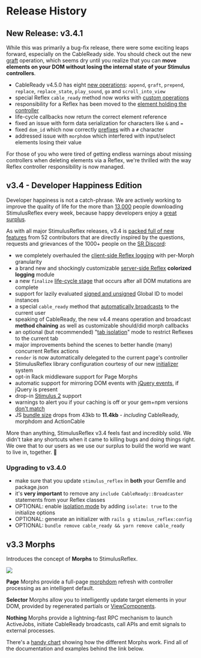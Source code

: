 <script setup>
  import LinkComponent from '../components/LinkComponent.vue'
</script>

# Release History

## New Release: v3.4.1

While this was primarily a bug-fix release, there were some exciting leaps forward, especially on the CableReady side. You should check out the new [graft](https://cableready.stimulusreflex.com/reference/operations/dom-mutations#graft) operation, which seems dry until you realize that you can **move elements on your DOM without losing the internal state of your Stimulus controllers**.

* CableReady v4.5.0 has eight [new operations](https://cableready.stimulusreflex.com/reference/operations): `append`, `graft`, `prepend`, `replace`, `replace_state`, `play_sound`, `go` and `scroll_into_view`
* special Reflex `cable_ready` method now works with [custom operations](https://cableready.stimulusreflex.com/customization#custom-operations)
* responsibility for a Reflex has been moved to the [element holding the controller](../guide/reflexes.md#understanding-stimulusreflex-controllers)
* life-cycle callbacks now return the correct element reference
* fixed an issue with form data serialization for characters like `&` and `=`
* fixed `dom_id` which now correctly [prefixes](../guide/morph-modes.md#dom_id) with a `#` character
* addressed issue with `morphdom` which interfered with input/select elements losing their value

For those of you who were tired of getting endless warnings about missing controllers when deleting elements via a Reflex, we're thrilled with the way Reflex controller responsibility is now managed.

## v3.4 - Developer Happiness Edition

Developer happiness is not a catch-phrase. We are actively working to improve the quality of life for the more than [13,000](https://www.npmjs.com/package/stimulus_reflex) people downloading StimulusReflex every week, because happy developers enjoy a [great surplus](https://www.youtube.com/watch?v=4PVViBjukAE).

As with all major StimulusReflex releases, v3.4 is [packed full of new features](https://github.com/stimulusreflex/stimulus_reflex/blob/master/CHANGELOG.md) from 52 contributors that are directly inspired by the questions, requests and grievances of the 1000+ people on the [SR Discord](https://discord.gg/stimulus-reflex):

* we completely overhauled the [client-side Reflex logging](troubleshooting.md#client-side-logging) with per-Morph granularity
* a brand new and shockingly customizable [server-side Reflex](troubleshooting.md#stimulusreflex-logging) **colorized logging** module
* a new `finalize` [life-cycle stage](../guide/lifecycle.md#client-side-reflex-callbacks) that occurs after all DOM mutations are complete
* support for lazily evaluated [signed and unsigned](../guide/reflexes.md#signed-and-unsigned-global-id-accessors) Global ID to model instances
* a special `cable_ready` method that [automatically broadcasts](../guide/reflexes.md#using-cableready-inside-a-reflex-action) to the current user
* speaking of CableReady, the new v4.4 means operation and broadcast **method chaining** as well as customizable should/did morph callbacks
* an optional \(but recommended\) "[tab isolation](../guide/reflexes.md#tab-isolation)" mode to restrict Reflexes to the current tab
* major improvements behind the scenes to better handle \(many\) concurrent Reflex actions
* `render` is now automatically delegated to the current page's controller
* StimulusReflex library configuration courtesy of our new [initializer](../hello-world/setup.md#upgrading-package-versions-and-sanity) system
* opt-in Rack middleware support for Page Morphs
* automatic support for mirroring DOM events with [jQuery events](../guide/lifecycle.md#jquery-events-1), if jQuery is present
* drop-in [Stimulus 2](https://github.com/stimulusjs/stimulus/releases/tag/v2.0.0) support
* warnings to alert you if your caching is off or your gem+npm versions [don't match](../hello-world/setup.md#upgrading-package-versions-and-sanity)
* JS [bundle size](https://bundlephobia.com/result?p=stimulus_reflex@3.4.0) drops from 43kb to **11.4kb** - _including_ CableReady, morphdom and ActionCable

More than anything, StimulusReflex v3.4 feels fast and incredibly solid. We didn't take any shortcuts when it came to killing bugs and doing things right. We owe that to our users as we use our surplus to build the world we want to live in, together. 🌲

### Upgrading to v3.4.0

* make sure that you update `stimulus_reflex` in **both** your Gemfile and package.json
* it's **very important** to remove any `include CableReady::Broadcaster` statements from your Reflex classes
* OPTIONAL: enable [isolation mode](../guide/reflexes.md#tab-isolation) by adding `isolate: true` to the initialize options
* OPTIONAL: generate an initializer with `rails g stimulus_reflex:config`
* OPTIONAL: `bundle remove cable_ready && yarn remove cable_ready`

## v3.3 Morphs

Introduces the concept of **Morphs** to StimulusReflex.

[![](https://img.youtube.com/vi/utxCm3uLhIE/maxresdefault.jpg)](https://www.youtube.com/watch?v=utxCm3uLhIE)

**Page** Morphs provide a full-page [morphdom](https://github.com/patrick-steele-idem/morphdom) refresh with controller processing as an intelligent default.

**Selector** Morphs allow you to intelligently update target elements in your DOM, provided by regenerated partials or [ViewComponents](https://github.com/github/view_component).

**Nothing** Morphs provide a lightning-fast RPC mechanism to launch ActiveJobs, initiate CableReady broadcasts, call APIs and emit signals to external processes.

There's a [handy chart](https://app.lucidchart.com/documents/view/e83d2cac-d2b1-4a05-8a2f-d55ea5e40bc9/0_0) showing how the different Morphs work. Find all of the documentation and examples behind the link below.

<LinkComponent name="Morph Modes" href="/guide/morph-modes.html"/>
